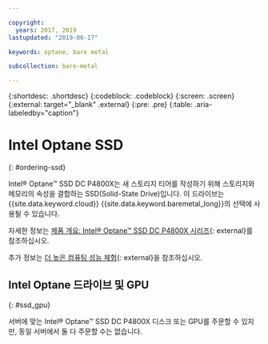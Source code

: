 ```yaml
---

copyright:
  years: 2017, 2019
lastupdated: "2019-06-17"

keywords: optane, bare metal

subcollection: bare-metal

---
```


{:shortdesc: .shortdesc}
{:codeblock: .codeblock}
{:screen: .screen}
{:external: target="_blank" .external}
{:pre: .pre}
{:table: .aria-labeledby="caption"}

# Intel Optane SSD
{: #ordering-ssd}

Intel® Optane™ SSD DC P4800X는 새 스토리지 티어를 작성하기 위해 스토리지와 메모리의 속성을 결합하는 SSD(Solid-State Drive)입니다. 이 드라이브는 {{site.data.keyword.cloud}} {{site.data.keyword.baremetal_long}}의 선택에 사용될 수 있습니다.

자세한 정보는 [제품 개요: Intel® Optane™ SSD DC P4800X 시리즈](https://www.intel.com/content/www/us/en/solid-state-drives/optane-ssd-dc-p4800x-brief.html){: external}를 참조하십시오.

추가 정보는 [더 높은 컴퓨팅 성능 체험](https://www.ibm.com/cloud/bare-metal-servers/intel){: external}을 참조하십시오.

## Intel Optane 드라이브 및 GPU
{: #ssd_gpu}

서버에 맞는 Intel® Optane™ SSD DC P4800X 디스크 또는 GPU를 주문할 수 있지만, 동일 서버에서 둘 다 주문할 수는 없습니다.
